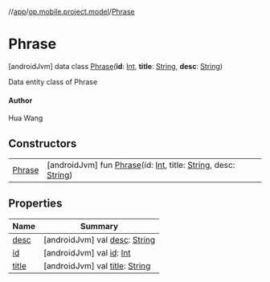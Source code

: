 //[app](../../../index.md)/[op.mobile.project.model](../index.md)/[Phrase](index.md)



# Phrase  
 [androidJvm] data class [Phrase](index.md)(**id**: [Int](https://kotlinlang.org/api/latest/jvm/stdlib/kotlin/-int/index.html), **title**: [String](https://kotlinlang.org/api/latest/jvm/stdlib/kotlin/-string/index.html), **desc**: [String](https://kotlinlang.org/api/latest/jvm/stdlib/kotlin/-string/index.html))

Data entity class of Phrase



#### Author  


Hua Wang

   


## Constructors  
  
| | |
|---|---|
| <a name="op.mobile.project.model/Phrase/Phrase/#kotlin.Int#kotlin.String#kotlin.String/PointingToDeclaration/"></a>[Phrase](-phrase.md)| <a name="op.mobile.project.model/Phrase/Phrase/#kotlin.Int#kotlin.String#kotlin.String/PointingToDeclaration/"></a> [androidJvm] fun [Phrase](-phrase.md)(id: [Int](https://kotlinlang.org/api/latest/jvm/stdlib/kotlin/-int/index.html), title: [String](https://kotlinlang.org/api/latest/jvm/stdlib/kotlin/-string/index.html), desc: [String](https://kotlinlang.org/api/latest/jvm/stdlib/kotlin/-string/index.html))   <br>|


## Properties  
  
|  Name |  Summary | 
|---|---|
| <a name="op.mobile.project.model/Phrase/desc/#/PointingToDeclaration/"></a>[desc](desc.md)| <a name="op.mobile.project.model/Phrase/desc/#/PointingToDeclaration/"></a> [androidJvm] val [desc](desc.md): [String](https://kotlinlang.org/api/latest/jvm/stdlib/kotlin/-string/index.html)   <br>|
| <a name="op.mobile.project.model/Phrase/id/#/PointingToDeclaration/"></a>[id](id.md)| <a name="op.mobile.project.model/Phrase/id/#/PointingToDeclaration/"></a> [androidJvm] val [id](id.md): [Int](https://kotlinlang.org/api/latest/jvm/stdlib/kotlin/-int/index.html)   <br>|
| <a name="op.mobile.project.model/Phrase/title/#/PointingToDeclaration/"></a>[title](title.md)| <a name="op.mobile.project.model/Phrase/title/#/PointingToDeclaration/"></a> [androidJvm] val [title](title.md): [String](https://kotlinlang.org/api/latest/jvm/stdlib/kotlin/-string/index.html)   <br>|

